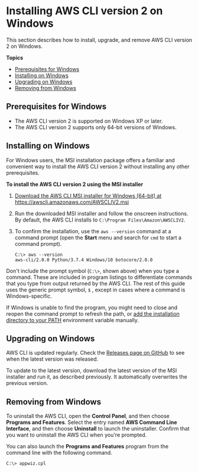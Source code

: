 # Installing AWS CLI version 2 on Windows<a name="install-cliv2-windows"></a>

This section describes how to install, upgrade, and remove AWS CLI version 2 on Windows\.

**Topics**
+ [Prerequisites for Windows](#cliv2-windows-prereq)
+ [Installing on Windows](#cliv2-windows-install)
+ [Upgrading on Windows](#cliv2-windows-upgrade)
+ [Removing from Windows](#cliv2-windows-remove)

## Prerequisites for Windows<a name="cliv2-windows-prereq"></a>
+ The AWS CLI version 2 is supported on Windows XP or later\.
+ The AWS CLI version 2 supports only 64\-bit versions of Windows\.

## Installing on Windows<a name="cliv2-windows-install"></a>

For Windows users, the MSI installation package offers a familiar and convenient way to install the AWS CLI version 2 without installing any other prerequisites\.

**To install the AWS CLI version 2 using the MSI installer**

1. [Download the AWS CLI MSI installer for Windows \(64\-bit\) at https://awscli\.amazonaws\.com/AWSCLIV2\.msi](https://awscli.amazonaws.com/AWSCLIV2.msi)

1. Run the downloaded MSI installer and follow the onscreen instructions\. By default, the AWS CLI installs to `C:\Program Files\Amazon\AWSCLIV2`\.

1. To confirm the installation, use the `aws --version` command at a command prompt \(open the **Start** menu and search for `cmd` to start a command prompt\)\.

   ```
   C:\> aws --version
   aws-cli/2.0.0 Python/3.7.4 Windows/10 botocore/2.0.0
   ```

Don't include the prompt symbol \(`C:\>`, shown above\) when you type a command\. These are included in program listings to differentiate commands that you type from output returned by the AWS CLI\. The rest of this guide uses the generic prompt symbol, `$` , except in cases where a command is Windows\-specific\.

If Windows is unable to find the program, you might need to close and reopen the command prompt to refresh the path, or [add the installation directory to your PATH](install-windows.md#awscli-install-windows-path) environment variable manually\.

## Upgrading on Windows<a name="cliv2-windows-upgrade"></a>

AWS CLI is updated regularly\. Check the [Releases page on GitHub](https://github.com/aws/aws-cli/releases) to see when the latest version was released\. 

To update to the latest version, download the latest version of the MSI installer and run it, as described previously\. It automatically overwrites the previous version\.

## Removing from Windows<a name="cliv2-windows-remove"></a>

To uninstall the AWS CLI, open the **Control Panel**, and then choose **Programs and Features**\. Select the entry named **AWS Command Line Interface**, and then choose **Uninstall** to launch the uninstaller\. Confirm that you want to uninstall the AWS CLI when you're prompted\.

You can also launch the **Programs and Features** program from the command line with the following command\.

```
C:\> appwiz.cpl
```